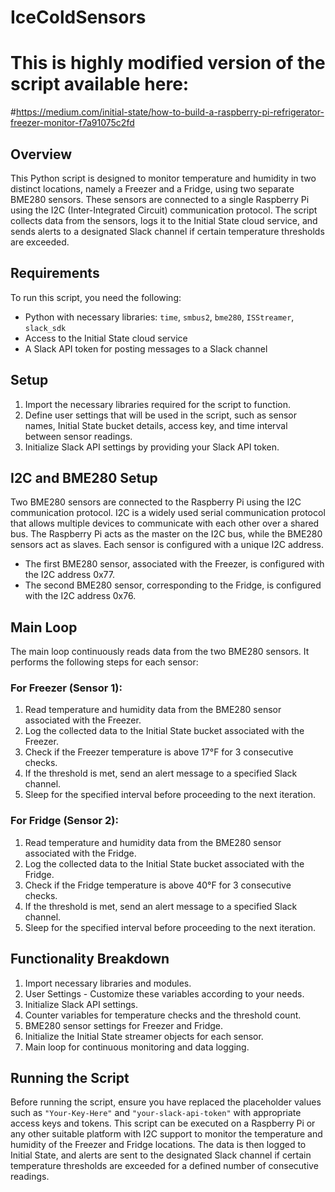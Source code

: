# IceColdSensors

# This is highly modified version of the script available here: 
#https://medium.com/initial-state/how-to-build-a-raspberry-pi-refrigerator-freezer-monitor-f7a91075c2fd

## Overview
This Python script is designed to monitor temperature and humidity in two distinct locations, namely a Freezer and a Fridge, using two separate BME280 sensors. These sensors are connected to a single Raspberry Pi using the I2C (Inter-Integrated Circuit) communication protocol. The script collects data from the sensors, logs it to the Initial State cloud service, and sends alerts to a designated Slack channel if certain temperature thresholds are exceeded.

## Requirements
To run this script, you need the following:
- Python with necessary libraries: `time`, `smbus2`, `bme280`, `ISStreamer`, `slack_sdk`
- Access to the Initial State cloud service
- A Slack API token for posting messages to a Slack channel

## Setup
1. Import the necessary libraries required for the script to function.
2. Define user settings that will be used in the script, such as sensor names, Initial State bucket details, access key, and time interval between sensor readings.
3. Initialize Slack API settings by providing your Slack API token.

## I2C and BME280 Setup
Two BME280 sensors are connected to the Raspberry Pi using the I2C communication protocol. I2C is a widely used serial communication protocol that allows multiple devices to communicate with each other over a shared bus. The Raspberry Pi acts as the master on the I2C bus, while the BME280 sensors act as slaves. Each sensor is configured with a unique I2C address.

- The first BME280 sensor, associated with the Freezer, is configured with the I2C address 0x77.
- The second BME280 sensor, corresponding to the Fridge, is configured with the I2C address 0x76.

## Main Loop
The main loop continuously reads data from the two BME280 sensors. It performs the following steps for each sensor:

### For Freezer (Sensor 1):
1. Read temperature and humidity data from the BME280 sensor associated with the Freezer.
2. Log the collected data to the Initial State bucket associated with the Freezer.
3. Check if the Freezer temperature is above 17°F for 3 consecutive checks.
4. If the threshold is met, send an alert message to a specified Slack channel.
5. Sleep for the specified interval before proceeding to the next iteration.

### For Fridge (Sensor 2):
1. Read temperature and humidity data from the BME280 sensor associated with the Fridge.
2. Log the collected data to the Initial State bucket associated with the Fridge.
3. Check if the Fridge temperature is above 40°F for 3 consecutive checks.
4. If the threshold is met, send an alert message to a specified Slack channel.
5. Sleep for the specified interval before proceeding to the next iteration.

## Functionality Breakdown

1. Import necessary libraries and modules.
2. User Settings - Customize these variables according to your needs.
3. Initialize Slack API settings.
4. Counter variables for temperature checks and the threshold count.
5. BME280 sensor settings for Freezer and Fridge.
6. Initialize the Initial State streamer objects for each sensor.
7. Main loop for continuous monitoring and data logging.

## Running the Script
Before running the script, ensure you have replaced the placeholder values such as `"Your-Key-Here"` and `"your-slack-api-token"` with appropriate access keys and tokens. This script can be executed on a Raspberry Pi or any other suitable platform with I2C support to monitor the temperature and humidity of the Freezer and Fridge locations. The data is then logged to Initial State, and alerts are sent to the designated Slack channel if certain temperature thresholds are exceeded for a defined number of consecutive readings.
